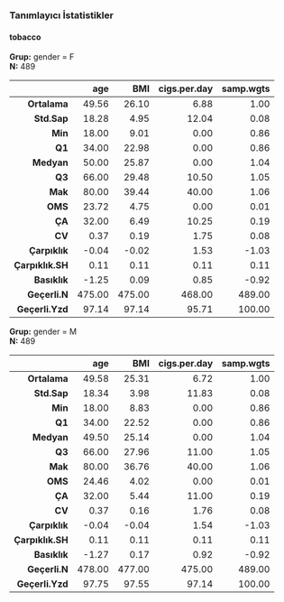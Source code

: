 ### Tanımlayıcı İstatistikler  
#### tobacco  
**Grup:** gender = F  
**N:** 489  

|           &nbsp; |    age |    BMI | cigs.per.day | samp.wgts |
|-----------------:|-------:|-------:|-------------:|----------:|
|     **Ortalama** |  49.56 |  26.10 |         6.88 |      1.00 |
|      **Std.Sap** |  18.28 |   4.95 |        12.04 |      0.08 |
|          **Min** |  18.00 |   9.01 |         0.00 |      0.86 |
|           **Q1** |  34.00 |  22.98 |         0.00 |      0.86 |
|       **Medyan** |  50.00 |  25.87 |         0.00 |      1.04 |
|           **Q3** |  66.00 |  29.48 |        10.50 |      1.05 |
|          **Mak** |  80.00 |  39.44 |        40.00 |      1.06 |
|          **OMS** |  23.72 |   4.75 |         0.00 |      0.01 |
|           **ÇA** |  32.00 |   6.49 |        10.25 |      0.19 |
|           **CV** |   0.37 |   0.19 |         1.75 |      0.08 |
|    **Çarpıklık** |  -0.04 |  -0.02 |         1.53 |     -1.03 |
| **Çarpıklık.SH** |   0.11 |   0.11 |         0.11 |      0.11 |
|     **Basıklık** |  -1.25 |   0.09 |         0.85 |     -0.92 |
|    **Geçerli.N** | 475.00 | 475.00 |       468.00 |    489.00 |
|  **Geçerli.Yzd** |  97.14 |  97.14 |        95.71 |    100.00 |

**Grup:** gender = M  
**N:** 489  

|           &nbsp; |    age |    BMI | cigs.per.day | samp.wgts |
|-----------------:|-------:|-------:|-------------:|----------:|
|     **Ortalama** |  49.58 |  25.31 |         6.72 |      1.00 |
|      **Std.Sap** |  18.34 |   3.98 |        11.83 |      0.08 |
|          **Min** |  18.00 |   8.83 |         0.00 |      0.86 |
|           **Q1** |  34.00 |  22.52 |         0.00 |      0.86 |
|       **Medyan** |  49.50 |  25.14 |         0.00 |      1.04 |
|           **Q3** |  66.00 |  27.96 |        11.00 |      1.05 |
|          **Mak** |  80.00 |  36.76 |        40.00 |      1.06 |
|          **OMS** |  24.46 |   4.02 |         0.00 |      0.01 |
|           **ÇA** |  32.00 |   5.44 |        11.00 |      0.19 |
|           **CV** |   0.37 |   0.16 |         1.76 |      0.08 |
|    **Çarpıklık** |  -0.04 |  -0.04 |         1.54 |     -1.03 |
| **Çarpıklık.SH** |   0.11 |   0.11 |         0.11 |      0.11 |
|     **Basıklık** |  -1.27 |   0.17 |         0.92 |     -0.92 |
|    **Geçerli.N** | 478.00 | 477.00 |       475.00 |    489.00 |
|  **Geçerli.Yzd** |  97.75 |  97.55 |        97.14 |    100.00 |
